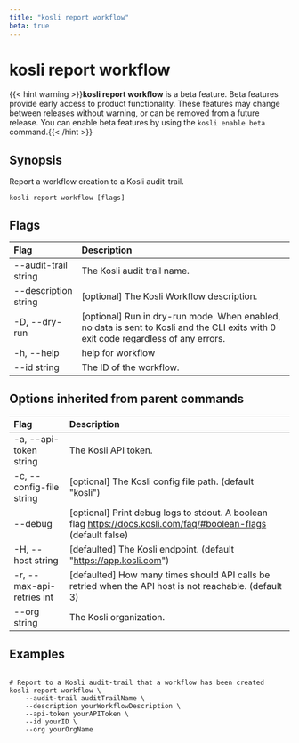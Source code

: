 ```yaml
---
title: "kosli report workflow"
beta: true
---
```


# kosli report workflow

{{< hint warning >}}**kosli report workflow** is a beta feature. 
Beta features provide early access to product functionality. These features may change between releases without warning, or can be removed from a future release.
You can enable beta features by using the `kosli enable beta` command.{{< /hint >}}
## Synopsis

Report a workflow creation to a Kosli audit-trail.

```shell
kosli report workflow [flags]
```

## Flags
| Flag | Description |
| :--- | :--- |
|        --audit-trail string  |  The Kosli audit trail name.  |
|        --description string  |  [optional] The Kosli Workflow description.  |
|    -D, --dry-run  |  [optional] Run in dry-run mode. When enabled, no data is sent to Kosli and the CLI exits with 0 exit code regardless of any errors.  |
|    -h, --help  |  help for workflow  |
|        --id string  |  The ID of the workflow.  |


## Options inherited from parent commands
| Flag | Description |
| :--- | :--- |
|    -a, --api-token string  |  The Kosli API token.  |
|    -c, --config-file string  |  [optional] The Kosli config file path. (default "kosli")  |
|        --debug  |  [optional] Print debug logs to stdout. A boolean flag https://docs.kosli.com/faq/#boolean-flags (default false)  |
|    -H, --host string  |  [defaulted] The Kosli endpoint. (default "https://app.kosli.com")  |
|    -r, --max-api-retries int  |  [defaulted] How many times should API calls be retried when the API host is not reachable. (default 3)  |
|        --org string  |  The Kosli organization.  |


## Examples

```shell

# Report to a Kosli audit-trail that a workflow has been created
kosli report workflow \
	--audit-trail auditTrailName \
	--description yourWorkflowDescription \
	--api-token yourAPIToken \
	--id yourID \
	--org yourOrgName

```

